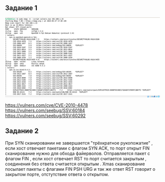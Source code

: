 ## Задание 1
<img src="https://github.com/ya-haf/Metasploitable/blob/main/img/Metasploitable.png">

https://vulners.com/cve/CVE-2010-4478
https://vulners.com/seebug/SSV:60184
https://vulners.com/seebug/SSV:60292

## Задание 2
При SYN сканировании не завершается "трёхкратное рукопожатие" , если хост отвечает пакетами с флагом SYN ACK, то порт открыт
FIN сканирование нужно для обхода файерволов. Отправляется пакет с флагом FIN , если хост отвечает RST то порт считается закрытым , соединения без ответа считается открытым . Xmas сканирование посылает пакеты с флагами FIN PSH URG и так же ответ RST говорит о закрытом порте, отстутствие ответа о открытом.

